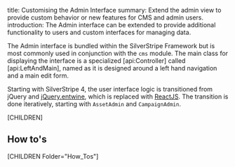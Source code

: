 title: Customising the Admin Interface
summary: Extend the admin view to provide custom behavior or new features for CMS and admin users.
introduction: The Admin interface can be extended to provide additional functionality to users and custom interfaces for managing data.

The Admin interface is bundled within the SilverStripe Framework but is most commonly used in conjunction with the `cms`
module. The main class for displaying the interface is a specialized [api:Controller] called [api:LeftAndMain], named
as it is designed around a left hand navigation and a main edit form.

Starting with SilverStripe 4, the user interface logic is transitioned from
jQuery and [jQuery.entwine](https://github.com/hafriedlander/jquery.entwine),
which is replaced with [ReactJS](http://reactjs.com/). The transition is
done iteratively, starting with `AssetAdmin` and `CampaignAdmin`.

[CHILDREN]

## How to's

[CHILDREN Folder="How_Tos"]
